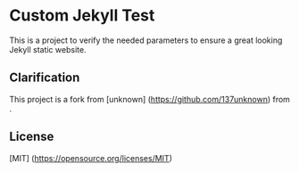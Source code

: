 # Custom Jekyll Test

This is a project to verify the needed parameters to ensure a great looking Jekyll static website.  

## Clarification

This project is a fork from [unknown] (https://github.com/137unknown) from .

## License

[MIT] (https://opensource.org/licenses/MIT)